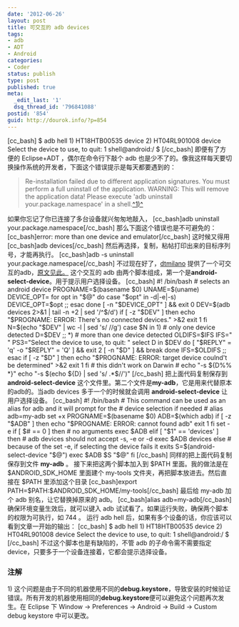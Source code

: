 ```yaml
---
date: '2012-06-26'
layout: post
title: 可交互的 adb devices
tags:
- adb
- ADT
- Android
categories:
- Coder
status: publish
type: post
published: true
meta:
  _edit_last: '1'
  dsq_thread_id: '796841088'
postid: '854'
guid: http://dourok.info/?p=854
---
```

[cc\_bash] \$ adb hell 1) HT18HTB00535 device 2) HT04RL901008 device
Select the device to use, to quit: 1 shell@android:/ \$ [/cc\_bash]
即便有了方便的 Eclipse+ADT ，偶尔在命令行下敲个 adb
也是少不了的。像我这样每天要切换操作系统的开发者，下面这个错误提示是每天都要遇到的：

> Re-installation failed due to different application signatures. You
> must perform a full uninstall of the application. WARNING: This will
> remove the application data! Please execute 'adb uninstall
> your.package.namespace' in a shell.[^1)^](#e1)

如果你忘记了你已连接了多台设备就兴匆匆地敲入， [cc\_bash]adb uninstall
your.package.namespace[/cc\_bash] 那么下面这个错误也是不可避免的：
[cc\_bash]error: more than one device and emulator[/cc\_bash]
这时候又得用 [cc\_bash]adb devices[/cc\_bash]
然后再选择，复制，粘帖打印出来的目标序列号，才能再执行。 [cc\_bash]adb -s
uninstall your.package.namespace[/cc\_bash]
不过现在好了，[dtmilano](http://dtmilano.blogspot.com/)
提供了一个可交互的adb，[原文见此。](http://dtmilano.blogspot.com/2012/03/selecting-adb-device.html)
这个交互的 adb
由两个脚本组成，第一个是**android-select-device**。用于提示用户选择设备。
[cc\_bash] \#! /bin/bash \# selects an android device
PROGNAME=\$(basename \$0) UNAME=\$(uname) DEVICE\_OPT= for opt in "\$@"
do case "\$opt" in -d|-e|-s) DEVICE\_OPT=\$opt ;; esac done [ -n
"\$DEVICE\_OPT" ] && exit 0 DEV=\$(adb devices 2\>&1 | tail -n +2 | sed
'/\^\$/d') if [ -z "\$DEV" ] then echo "\$PROGNAME: ERROR: There's no
connected devices." \>&2 exit 1 fi N=\$(echo "\$DEV" | wc -l | sed 's/
//g') case \$N in 1) \# only one device detected D=\$DEV ;; \*) \# more
than one device detected OLDIFS=\$IFS IFS=" " PS3="Select the device to
use, to quit: " select D in \$DEV do [ "\$REPLY" = 'q' -o "\$REPLY" =
'Q' ] && exit 2 [ -n "\$D" ] && break done IFS=\$OLDIFS ;; esac if [ -z
"\$D" ] then echo "\$PROGNAME: ERROR: target device coulnd't be
determined" \>&2 exit 1 fi \# this didn't work on Darwin \# echo "-s
\${D%% \*}" echo "-s \$(echo \${D} | sed 's/ .\*\$//')" [/cc\_bash]
把上面代码复制保存到 **android-select-device**
这个文件里。第二个文件是**my-adb**，它是用来代替原本的adb的。当adb
devices 多于一个的时候就会调用 **android-select-device**
让用户选择设备。 [cc\_bash] \#! /bin/bash \# This command can be used as
an alias for adb and it will prompt for the \# device selection if
needed \# alias adb=my-adb set +x PROGNAME=\$(basename \$0) ADB=\$(which
adb) if [ -z "\$ADB" ] then echo "\$PROGNAME: ERROR: cannot found adb"
exit 1 fi set -e if [ \$\# == 0 ] then \# no arguments exec \$ADB elif [
"\$1" == 'devices' ] then \# adb devices should not accept -s, -e or -d
exec \$ADB devices else \# because of the set -e, if selecting the
device fails it exits S=\$(android-select-device "\$@") exec \$ADB \$S
"\$@" fi [/cc\_bash] 同样的把上面代码复制保存到文件 **my-adb** 。
接下来把这两个脚本加入到 \$PATH 里面。我的做法是在 \$ANDROID\_SDK\_HOME
里面建个 my-tools 文件夹，再把脚本放进去。然后直接在 \$PATH
里添加这个目录 [cc\_bash]export
PATH=\$PATH:\$ANDROID\_SDK\_HOME/my-tools[/cc\_bash] 最后给 my-adb 加个
adb 别名，让它替换掉原来的 adb。 [cc\_bash]alias adb=my-adb[/cc\_bash]
确保环境变量生效后，就可以键入 adb
试试看了。如果运行失败，确保两个脚本的权限为可执行，如 744 。 运行 adb
hell 后，如果有多个设备的话，你应该可以看到文章一开始的输出： [cc\_bash] \$
adb hell 1) HT18HTB00535 device 2) HT04RL901008 device Select the device
to use, to quit: 1 shell@android:/ \$ [/cc\_bash]
不过这个脚本也是有缺陷的，不管 adb
的子命令需不需要指定device，只要多于一个设备连接着，它都会提示选择设备。

### 注解

​1)
这个问题是由于不同的机器使用不同的**debug.keystore**，导致安装的时候验证错误。所有开发的机器使用相同的**debug.keystore**便可以避免这个问题再次发生。在
Eclipse 下 Window -\> Preferences -\> Android -\> Build -\> Custom debug
keystore 中可以更改。
